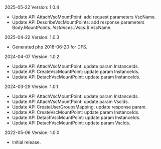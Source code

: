 2025-05-22 Version: 1.0.4
- Update API AttachVscMountPoint: add request parameters VscName.
- Update API DescribeVscMountPoints: add response parameters Body.MountPoints.$.Instances.$.Vscs.$.VscName.


2025-04-22 Version: 1.0.3
- Generated php 2018-06-20 for DFS.

2024-04-07 Version: 1.0.2
- Update API AttachVscMountPoint: update param InstanceIds.
- Update API CreateVscMountPoint: update param InstanceIds.
- Update API DetachVscMountPoint: update param InstanceIds.


2024-03-29 Version: 1.0.1
- Update API AttachVscMountPoint: update param InstanceIds.
- Update API AttachVscMountPoint: update param VscIds.
- Update API CreateUserGroupsMapping: update response param.
- Update API CreateVscMountPoint: update param InstanceIds.
- Update API DetachVscMountPoint: update param InstanceIds.
- Update API DetachVscMountPoint: update param VscIds.


2022-05-06 Version: 1.0.0
- Initial release.


